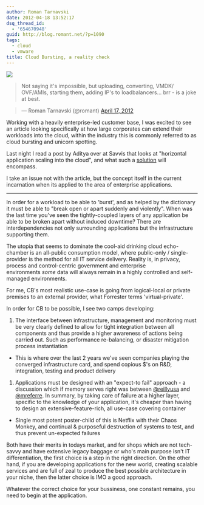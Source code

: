 ```yaml
---
author: Roman Tarnavski
date: 2012-04-18 13:52:17
dsq_thread_id:
  - '654670948'
guid: http://blog.romant.net/?p=1090
tags:
  - cloud
  - vmware
title: Cloud Bursting, a reality check
---
```


![](/images/2012/04/cloud-unicorn.png)

> Not saying it's impossible, but uploading, converting, VMDK/ OVF/AMIs, starting them, adding IP's to loadbalancers… brr - is a joke at best.

> — Roman Tarnavski (@romant) <a href="https://twitter.com/romant/status/192191309010833408">April 17, 2012</a>

Working with a heavily enterprise-led customer base, I was excited to see an article looking specifically at how large corporates can extend their workloads into the cloud, within the industry this is commonly referred to as cloud bursting and unicorn spotting.

Last night I read a post by Aditya over at Savvis that looks at "horizontal application scaling into the cloud", and what such a [solution](http://blog.savvis.com/2012/04/cloud-burst-three-steps-for-enterprise-scaling.html) will encompass.

I take an issue not with the article, but the concept itself in the current incarnation when its applied to the area of enterprise applications.

* * *

In order for a workload to be able to 'burst', and as helped by the dictionary it must be able to "break open or apart suddenly and violently". When was the last time you've seen the tightly-coupled layers of any application be able to be broken apart without induced downtime? There are interdependencies not only surrounding applications but the infrastructure supporting them.

The utopia that seems to dominate the cool-aid drinking cloud echo-chamber is an all-public consumption model, where public-only / single-provider is the method for all IT service delivery. Reality is, in privacy, process and control-centric government and enterprise environments _some_ data will always remain in a highly controlled and self-managed environments.

For me, CB's most realistic use-case is going from logical-local or private premises to an external provider, what Forrester terms 'virtual-private'.

In order for CB to be possible, I see two camps developing:

1. The interface between infrastructure, management and monitoring must be very clearly defined to allow for tight integration between all components and thus provide a higher awareness of actions being carried out. Such as performance re-balancing, or disaster mitigation process instantiation
  * This is where over the last 2 years we've seen companies playing the converged infrastructure card, and spend copious $'s on R&D, integration, testing and product delivery

1. Applications must be designed with an "expect-to fail" approach - a discussion which if memory serves right was between [@reillyusa](http://twitter.com/reillyusa) and <a href="http://twitter.com/mreferre" target="_blank">@mreferre</a>. In summary, by taking care of failure at a higher layer, specific to the knowledge of your application, it's cheaper than having to design an extensive-feature-rich, all use-case covering container
  * Single most potent poster-child of this is Netflix with their Chaos Monkey, and continual & purposeful destruction of systems to test, and thus prevent un-expected failures

Both have their merits in todays market, and for shops which are not tech-savvy and have extensive legacy baggage or who's main purpose isn't IT differentiation, the first choice is a step in the right direction. On the other hand, if you are developing applications for the new world, creating scalable services and are full of zeal to produce the best possible architecture in your niche, then the latter choice is IMO a good approach.

Whatever the correct choice for your bussiness, one constant remains, you need to begin at the application.
